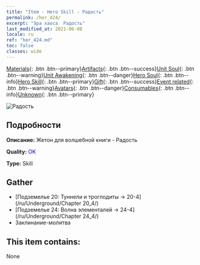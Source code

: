 ```yaml
---
title: "Item - Hero Skill - Радость"
permalink: /her_424/
excerpt: "Эра хаоса  Радость"
last_modified_at: 2021-06-08
locale: ru
ref: "her_424.md"
toc: false
classes: wide
---
```

 [Materials](/ItemsRU/){: .btn .btn--primary}[Artifacts](/ItemsRU/Artifacts/){: .btn .btn--success}[Unit Soul](/ItemsRU/UnitSoul/){: .btn .btn--warning}[Unit Awakening](/ItemsRU/UnitAwakening/){: .btn .btn--danger}[Hero Soul](/ItemsRU/HeroSoul/){: .btn .btn--info}[Hero Skill](/ItemsRU/HeroSkill/){: .btn .btn--primary}[Gift](/ItemsRU/Gift/){: .btn .btn--success}[Event related](/ItemsRU/Events/){: .btn .btn--warning}[Avatars](/ItemsRU/Avatars/){: .btn .btn--danger}[Consumables](/ItemsRU/Consumables/){: .btn .btn--info}[Unknown](/ItemsRU/Unknown/){: .btn .btn--primary}

 ![Радость](/images/t/ps_huanxinguwu.png)

## Подробности
 **Описание:** Жетон для волшебной книги - Радость

 **Quality:** <span style="color: #0000CD">OK</span>

 **Type:** Skill

## Gather

*    [Подземелье 20: Туннели и троглодиты -> 20-4](/ru/Underground/Chapter 20_4/) 
*    [Подземелье 24: Волна элементалей -> 24-4](/ru/Underground/Chapter 24_4/) 
*    Заклинание-молитва 

## This item contains:

  None

